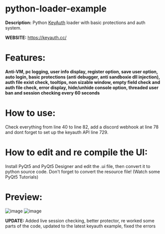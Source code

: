 # python-loader-example
**Description:**
Python [KeyAuth](https://keyauth.cc/) loader with basic protections and auth system.

**WEBSITE:**
https://keyauth.cc/

# Features:
**Anti-VM, pc logging, user info display, register option, save user option, auto login, basic protections (anti debugger, anti sandboxie dll injection), auth file exist check, tooltips, non sizable window, empty field check and auth file check, error display, hide/unhide console option, threaded user ban and session checking every 60 seconds**

# How to use:
Check everything from line 40 to line 82, add a discord webhook at line 78 and dont forget to set up the keyauth API line 729.


# How to edit and re compile the UI:

Install PyQt5 and PyQt5 Designer and edit the .ui file, then convert it to python source code. Don't forget to convert the resource file! (Watch some PyQt5 Tutorials)


# Preview: 
![image](https://user-images.githubusercontent.com/74118308/166079334-d9ffced7-7341-4cac-a88f-d73271510bd4.png)
![image](https://user-images.githubusercontent.com/74118308/211208212-21191a72-04d3-41a8-a24d-94a54ca3d233.png)


**UPDATE:**
Added live session checking, better protector, re worked some parts of the code, updated to the latest keyauth example, fixed the errors
